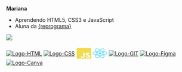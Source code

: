 **Mariana**

- Aprendendo HTML5, CSS3 e JavaScript
- Aluna da [{reprograma}](https://www.reprograma.com.br)

<div>
  <a href="https://www.linkedin.com/in/marianapequeno/">
  <img height="125em" src="https://github-readme-stats.vercel.app/api/top-langs/?username=marianapequeno&layout=compact&langs_count=7&theme=vue-dark"/>
</div>
  
</div>
<div style="display: inline_block"><br>
  <a href="https://developer.mozilla.org/pt-BR/docs/Web/HTML"><img align="center" alt="Logo-HTML" height="30" width="40" src="https://cdn.jsdelivr.net/gh/devicons/devicon/icons/html5/html5-original-wordmark.svg"></a>
  <a href="https://developer.mozilla.org/pt-BR/docs/Web/CSS"><img align="center" alt="Logo-CSS" height="30" width="40" src="https://cdn.jsdelivr.net/gh/devicons/devicon/icons/css3/css3-original-wordmark.svg"></a>
  <a href="https://developer.mozilla.org/pt-BR/docs/Web/JavaScript"><img align="center" alt="Logo-Js" height="30" width="40" src="https://raw.githubusercontent.com/devicons/devicon/master/icons/javascript/javascript-plain.svg"></a>
  <a href="https://pt-br.reactjs.org/"><img align="center" alt="Logo-React" height="30" width="40" src="https://raw.githubusercontent.com/devicons/devicon/master/icons/react/react-original.svg"></a>
  <a href="https://git-scm.com/"><img align="center" alt="Logo-GIT" height="30" width="40" src="https://cdn.jsdelivr.net/gh/devicons/devicon/icons/git/git-original-wordmark.svg"></a>
  <a href="https://www.figma.com/"><img align="center" alt="Logo-Figma" height="30" width="40" src="https://cdn.jsdelivr.net/gh/devicons/devicon/icons/figma/figma-original.svg"></a>
  <a href="https://www.canva.com/"><img align="center" alt="Logo-Canva" height="30" width="40" src="https://cdn.jsdelivr.net/gh/devicons/devicon/icons/canva/canva-original.svg"></a>
</div>

